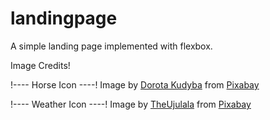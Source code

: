 # landingpage
A simple landing page implemented with flexbox.




Image Credits!

!---- Horse Icon ----!
Image by <a href="https://pixabay.com/users/kudybadorota-6300591/?utm_source=link-attribution&amp;utm_medium=referral&amp;utm_campaign=image&amp;utm_content=3010129">Dorota Kudyba</a> from <a href="https://pixabay.com//?utm_source=link-attribution&amp;utm_medium=referral&amp;utm_campaign=image&amp;utm_content=3010129">Pixabay</a>


!---- Weather Icon ----!
Image by <a href="https://pixabay.com/users/theujulala-59978/?utm_source=link-attribution&amp;utm_medium=referral&amp;utm_campaign=image&amp;utm_content=1265161">TheUjulala</a> from <a href="https://pixabay.com//?utm_source=link-attribution&amp;utm_medium=referral&amp;utm_campaign=image&amp;utm_content=1265161">Pixabay</a>